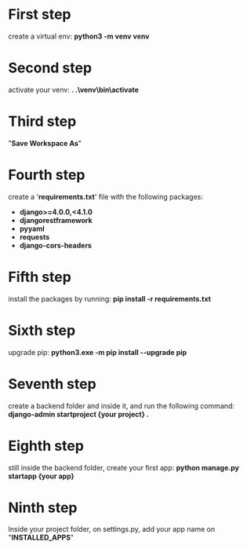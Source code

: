 # First step
create a virtual env: **python3 -m venv venv**

# Second step
activate your venv: **. .\venv\bin\activate**

# Third step
"**Save Workspace As**"

# Fourth step
create a '**requirements.txt**' file with the following packages:
- **django>=4.0.0,<4.1.0**
- **djangorestframework**
- **pyyaml**
- **requests**
- **django-cors-headers**

# Fifth step
install the packages by running: **pip install -r requirements.txt**

# Sixth step
upgrade pip: **python3.exe -m pip install --upgrade pip**

# Seventh step
create a backend folder and inside it, and run the following command: **django-admin startproject {your project} .**

# Eighth step
still inside the backend folder, create your first app: **python manage.py startapp {your app}**

# Ninth step
Inside your project folder, on settings.py, add your app name on "**INSTALLED_APPS**"

